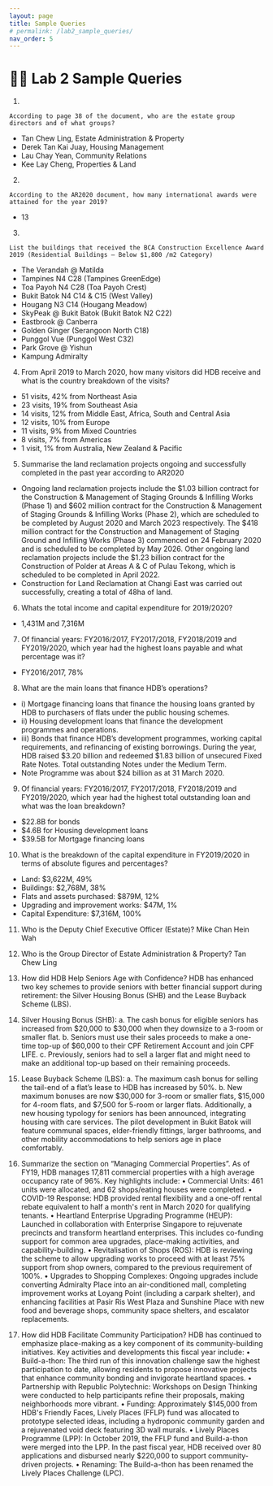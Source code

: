 ```yaml
---
layout: page
title: Sample Queries
# permalink: /lab2_sample_queries/
nav_order: 5
---
```

# 🧑‍💼 Lab 2 Sample Queries

1.	
```According to page 38 of the document, who are the estate group directors and of what groups? ```
-	Tan Chew Ling, Estate Administration & Property
-	Derek Tan Kai Juay, Housing Management
-	Lau Chay Yean, Community Relations
-	Kee Lay Cheng, Properties & Land 

2.	
``` According to the AR2020 document, how many international awards were attained for the year 2019? ```
-	13

3.	
``` 
List the buildings that received the BCA Construction Excellence Award 2019 (Residential Buildings – Below $1,800 /m2 Category)
```
-	The Verandah @ Matilda
-	Tampines N4 C28 (Tampines GreenEdge)
-	Toa Payoh N4 C28 (Toa Payoh Crest)
-	Bukit Batok N4 C14 & C15 (West Valley)
-	Hougang N3 C14 (Hougang Meadow)
-	SkyPeak @ Bukit Batok (Bukit Batok N2 C22)
-	Eastbrook @ Canberra
-	Golden Ginger (Serangoon North C18)
-	Punggol Vue (Punggol West C32)
-	Park Grove @ Yishun
-	Kampung Admiralty

4.	From April 2019 to March 2020, how many visitors did HDB receive and what is the country breakdown of the visits? 
-	51 visits, 42% from Northeast Asia
-	23 visits, 19% from Southeast Asia
-	14 visits, 12% from Middle East, Africa, South and Central Asia
-	12 visits, 10% from Europe
-	11 visits, 9% from Mixed Countries
-	8 visits, 7% from Americas
-	1 visit, 1% from Australia, New Zealand & Pacific

5.	Summarise the land reclamation projects ongoing and successfully completed in the past year according to AR2020
-	Ongoing land reclamation projects include the $1.03 billion contract for the Construction & Management of Staging Grounds & Infilling Works (Phase 1)  and $602 million contract for the Construction & Management of Staging Grounds & Infilling Works (Phase 2), which are scheduled to be completed by August 2020 and March 2023 respectively. The $418 million contract for the Construction and Management of Staging Ground and Infilling Works (Phase 3) commenced on 24 February 2020 and is scheduled to be completed by May 2026. Other ongoing land reclamation projects include the $1.23 billion contract for the Construction of Polder at Areas A & C of Pulau Tekong, which is scheduled to be completed in April 2022.
-	Construction for Land Reclamation at Changi East was carried out successfully, creating a total of 48ha of land.

6.	Whats the total income and capital expenditure for 2019/2020?
-	1,431M and 7,316M

7.	Of financial years: FY2016/2017, FY2017/2018, FY2018/2019 and FY2019/2020, which year had the highest loans payable and what percentage was it?
-	FY2016/2017, 78%

8.	What are the main loans that finance HDB’s operations? 
-	i) Mortgage financing loans that finance the housing loans granted by HDB to purchasers of flats under the public housing schemes.
-	ii) Housing development loans that finance the development programmes and operations.
-	iii) Bonds that finance HDB’s development programmes, working capital requirements, and refinancing of existing borrowings. During the year, HDB raised $3.20 billion and redeemed $1.83 billion of unsecured Fixed Rate Notes. Total outstanding Notes under the Medium Term.
-	Note Programme was about $24 billion as at 31 March 2020.


9.	Of financial years: FY2016/2017, FY2017/2018, FY2018/2019 and FY2019/2020, which year had the highest total outstanding loan and what was the loan breakdown?
-	$22.8B for bonds
-	$4.6B for Housing development loans
-	$39.5B for Mortgage financing loans


10.	What is the breakdown of the capital expenditure in FY2019/2020 in terms of absolute figures and percentages?
-	Land: $3,622M, 49%
-	Buildings: $2,768M, 38%
-	Flats and assets purchased: $879M, 12%
-	Upgrading and improvement works: $47M, 1%
-	Capital Expenditure: $7,316M, 100%


11.	Who is the Deputy Chief Executive Officer (Estate)?
Mike Chan Hein Wah

12.	Who is the Group Director of Estate Administration & Property?
Tan Chew Ling
13.	How did HDB Help Seniors Age with Confidence?
HDB has enhanced two key schemes to provide seniors with better financial support during retirement: the Silver Housing Bonus (SHB) and the Lease Buyback Scheme (LBS).
1.	Silver Housing Bonus (SHB):
a.	The cash bonus for eligible seniors has increased from $20,000 to $30,000 when they downsize to a 3-room or smaller flat.
b.	Seniors must use their sales proceeds to make a one-time top-up of $60,000 to their CPF Retirement Account and join CPF LIFE.
c.	Previously, seniors had to sell a larger flat and might need to make an additional top-up based on their remaining proceeds.
2.	Lease Buyback Scheme (LBS):
a.	The maximum cash bonus for selling the tail-end of a flat’s lease to HDB has increased by 50%.
b.	New maximum bonuses are now $30,000 for 3-room or smaller flats, $15,000 for 4-room flats, and $7,500 for 5-room or larger flats.
Additionally, a new housing typology for seniors has been announced, integrating housing with care services. The pilot development in Bukit Batok will feature communal spaces, elder-friendly fittings, larger bathrooms, and other mobility accommodations to help seniors age in place comfortably.


14.	Summarize the section on “Managing Commercial Properties”. 
As of FY19, HDB manages 17,811 commercial properties with a high average occupancy rate of 96%. Key highlights include:
•	Commercial Units: 461 units were allocated, and 62 shops/eating houses were completed.
•	COVID-19 Response: HDB provided rental flexibility and a one-off rental rebate equivalent to half a month's rent in March 2020 for qualifying tenants.
•	Heartland Enterprise Upgrading Programme (HEUP): Launched in collaboration with Enterprise Singapore to rejuvenate precincts and transform heartland enterprises. This includes co-funding support for common area upgrades, place-making activities, and capability-building.
•	Revitalisation of Shops (ROS): HDB is reviewing the scheme to allow upgrading works to proceed with at least 75% support from shop owners, compared to the previous requirement of 100%.
•	Upgrades to Shopping Complexes: Ongoing upgrades include converting Admiralty Place into an air-conditioned mall, completing improvement works at Loyang Point (including a carpark shelter), and enhancing facilities at Pasir Ris West Plaza and Sunshine Place with new food and beverage shops, community space shelters, and escalator replacements.

15.	How did HDB Facilitate Community Participation?
HDB has continued to emphasize place-making as a key component of its community-building initiatives. Key activities and developments this fiscal year include:
•	Build-a-thon: The third run of this innovation challenge saw the highest participation to date, allowing residents to propose innovative projects that enhance community bonding and invigorate heartland spaces.
•	Partnership with Republic Polytechnic: Workshops on Design Thinking were conducted to help participants refine their proposals, making neighborhoods more vibrant.
•	Funding: Approximately $145,000 from HDB's Friendly Faces, Lively Places (FFLP) fund was allocated to prototype selected ideas, including a hydroponic community garden and a rejuvenated void deck featuring 3D wall murals.
•	Lively Places Programme (LPP): In October 2019, the FFLP fund and Build-a-thon were merged into the LPP. In the past fiscal year, HDB received over 80 applications and disbursed nearly $220,000 to support community-driven projects.
•	Renaming: The Build-a-thon has been renamed the Lively Places Challenge (LPC).

